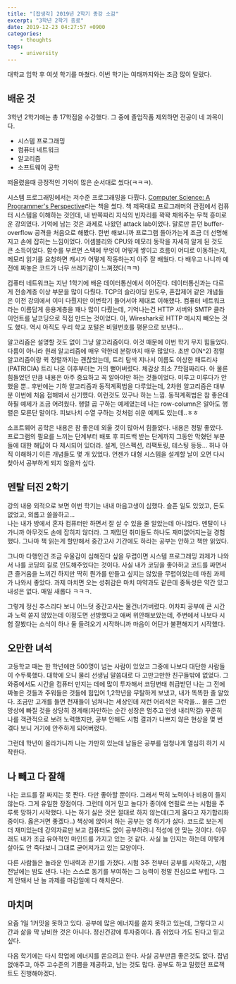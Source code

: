 ```yaml
---
title: "[잡생각] 2019년 2학기 종강 소감"
excerpt: "3학년 2학기 종료"
date: 2019-12-23 04:27:57 +0900
categories:
    - thoughts
tags:
    - university
---
```


대학교 입학 후 여섯 학기를 마쳤다. 이번 학기는 여태까지와는 조금 많이 달랐다.

## 배운 것

3학년 2학기에는 총 17학점을 수강했다. 그 중에 졸업작품 제외하면 전공이 네 과목이다.

- 시스템 프로그래밍
- 컴퓨터 네트워크
- 알고리즘
- 소프트웨어 공학

떠올렸을때 긍정적인 기억이 많은 순서대로 썼다(ㅋㅋㅋ).

시스템 프로그래밍에서는 저수준 프로그래밍을 다뤘다. [Computer Science: A Programmer's Perspective](https://csapp.cs.cmu.edu)라는 책을 썼다. 책 제목대로 프로그래머의 관점에서 컴퓨터 시스템을 이해하는 것인데, 내 반쪽짜리 지식의 빈자리를 꽉꽉 채워주는 무척 흥미로운 강의였다. 기억에 남는 것은 과제로 나왔던 attack lab이었다. 말로만 듣던 buffer-overflow 공격을 처음으로 해봤다. 한번 해보니까 프로그램 돌아가는게 조금 더 선명해지고 손에 잡히는 느낌이었다. 어셈블리와 CPU와 메모리 동작을 자세히 알게 된 것도 큰 소득이었다. 함수를 부르면 스택에 무엇이 어떻게 쌓이고 흐름이 어디로 이동하는지, 메모리 읽기를 요청하면 캐시가 어떻게 작동하는지 아주 잘 배웠다. 다 배우고 나니까 예전에 짜놓은 코드가 너무 쓰레기같이 느껴졌다(ㅋㅋ)

컴퓨터 네트워크는 지난 1학기에 배운 데이터통신에서 이어진다. 데이터통신과는 다르게 전송계층 이상 부분을 많이 다뤘다. TCP의 슬라이딩 윈도우, 혼잡제어 같은 개념들은 이전 강의에서 이미 다뤘지만 이번학기 들어서야 제대로 이해했다. 컴퓨터 네트워크라는 이름답게 응용계층을 꽤나 많이 다뤘는데, 기억나는건 HTTP 서버와 SMTP 클라이언트를 날코딩으로 직접 만드는 것이었다. 아, Wireshark로 HTTP 메시지 빼오는 것도 했다. 역시 아직도 우리 학교 포털은 비밀번호를 평문으로 보낸다...

알고리즘은 설명할 것도 없이 그냥 알고리즘이다. 이것 때문에 이번 학기 무지 힘들었다. 다름이 아니라 원래 알고리즘에 매우 약한데 분량까지 매우 많았다. 초반 O(N^2) 정렬 알고리즘이랑 퀵 정렬까지는 괜찮았는데, 트리 탐색 지나서 이름도 이상한 패트리샤(PATRICIA) 트리 나온 이후부터는 거의 뻗어버렸다. 체감상 최소 7학점짜리다. 아 물론 힘들었던 만큼 내용은 아주 중요하고 꼭 알아야만 하는 것들이었다. 미루고 미루다가 안했을 뿐.. 후반에는 기하 알고리즘과 동적계획법을 다루었는데, 2차원 알고리즘은 대부분 이번에 처음 접해봐서 신기헀다. 이런것도 있구나 하는 느낌. 동적계획법은 참 좋은데 하필 예제가 조금 어려웠다. 행렬 곱 구하는 예제였는데 나는 row-column은 알아도 행렬은 모른단 말이다. 피보나치 수열 구하는 것처럼 쉬운 예제도 있는데..ㅎㅎ

소프트웨어 공학은 내용은 참 좋은데 외울 것이 많아서 힘들었다. 내용은 정말 좋았다. 프로그램의 필요를 느끼는 단계부터 배포 후 피드백 받는 단계까지 그동안 막혔던 부분들에 대한 해답이 다 제시되어 있더라. 설계, 인스펙션, 리팩토링, 테스팅 등등... 허나 아직 이해하기 이른 개념들도 몇 개 있었다. 언젠가 대형 시스템을 설계할 날이 오면 다시 찾아서 공부하게 되지 않을까 싶다.

## 멘탈 터진 2학기

강의 내용 외적으로 보면 이번 학기는 내내 마음고생이 심했다. 슬픈 일도 있었고, 돈도 없었고, 외롭고 쓸쓸하고...    
나는 내가 방에서 혼자 컴퓨터만 하면서 잘 살 수 있을 줄 알았는데 아니었다. 멘탈이 나가니까 아무것도 손에 잡히지 않더라. 그 재밌던 취미들도 하나도 재미없어지는걸 경험했다. 그나마 책 읽는게 할만해서 중간고사 기간에도 하라는 공부는 안하고 책만 읽었다.

그나마 다행인건 조금 우울감이 심해진다 싶을 무렵이면 시스템 프로그래밍 과제가 나와서 나를 코딩의 길로 인도해주었다는 것이다. 사실 내가 코딩을 좋아하고 코드를 짜면서 큰 즐거움을 느끼긴 하지만 딱히 뭔가를 만들고 싶지는 않았을 무렵이었는데 마침 과제가 나와서 좋았다. 과제 마치면 오는 성취감은 마치 마약과도 같은데 중독성은 약간 있고 내성은 없다. 매일 새롭다 ㅋㅋㅋ.

그렇게 정신 추스리다 보니 어느덧 중간고사는 물건너가버렸다. 어차피 공부에 큰 시간과 노력 쏟지 않았는데 이정도면 선방했다고 애써 위안해보았는데, 주변에서 나보다 시험 잘봤다는 소식이 하나 둘 들려오기 시작하니까 마음이 어딘가 불편해지기 시작했다.

## 오만한 녀석

고등학교 때는 한 학년에만 500명이 넘는 사람이 있었고 그중에 나보다 대단한 사람들이 수두룩했다. 대학에 오니 물리 선생님 말씀대로 다 고만고만한 친구들밖에 없었다. 그 와중에서도 시간을 컴퓨터 만지는 데에 많이 투자해서 코딩변태 취급받던 나는 그 전에 짜놓은 것들과 주워들은 것들에 힘입어 1,2학년을 무탈하게 보냈고, 내가 똑똑한 줄 알았다. 조금만 고개를 들면 천재들이 넘쳐나는 세상인데 저런 어리석은 착각을... 물론 그런 망상에 빠질 것을 상당히 경계해(자만하는 순간 성장은 멈추고 인생 내리막길) 꾸준히 나를 객관적으로 보려 노력했지만, 공부 안해도 시험 결과가 나쁘지 않은 현상을 몇 번 겪다 보니 거기에 안주하게 되어버렸다.

그런데 학년이 올라가니까 나는 가만히 있는데 남들은 공부를 엄청나게 열심히 하기 시작한다.

## 나 빼고 다 잘해

나는 코드를 잘 짜지는 못 짠다. 다만 좋아할 뿐이다. 그래서 딱히 노력이나 비용이 들지 않는다. 그게 유일한 장점이다. 그런데 이거 믿고 놀다가 종이에 연필로 쓰는 시험을 주루룩 망하기 시작했다. 나는 하기 싫은 것은 절대로 하지 않는데(그게 옳다고 자기합리화중이다. 옳은거면 좋겠다..) 책상에 앉아서 하는 공부는 영 하기가 싫다. 코드로 보는게 더 재미있는데 강의자료만 보고 컴퓨터도 없이 공부하려니 적성에 안 맞는 것이다. 아무래도 내가 조금 유아적인 마인드를 가지고 있는 것 같다. 사실 늘 인지는 하는데 이렇게 살아도 안 죽다보니 그대로 굳어져가고 있는 모양이다.

다른 사람들은 놀라운 인내력과 끈기를 가졌다. 시험 3주 전부터 공부를 시작하고, 시험 전날에는 밤도 샌다. 나는 스스로 동기를 부여하는 그 능력이 정말 진심으로 부럽다. 그게 안돼서 난 늘 과제를 마감일에 다 해치운다.

## 마치며

요즘 1일 1커밋을 못하고 있다. 공부에 많은 에너지를 쏟지 못하고 있는데, 그렇다고 시간과 삶을 막 낭비한 것은 아니다. 정신건강에 투자중이다. 좀 쉬었다 가도 된다고 믿고 싶다.

다음 학기에는 다시 학업에 에너지를 쏟으려고 한다. 사실 공부만큼 좋은것도 없다. 잡념 없애주고, 아주 고수준의 기쁨을 제공하고, 남는 것도 많다. 공부도 하고 밀렸던 프로젝트도 진행해야겠다.
